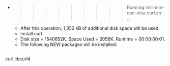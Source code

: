 * >>>>>>>>> Running inst-min-con-xtra-curl.sh ...
  * After this operation, 1,352 kB of additional disk space will be used.
  * Install curl.
  * Disk size = 1540652K. Space Used = 2056K. Runtime = 00:00:00:01.
  * The following NEW packages will be installed:
  ```bash
curl libcurl4
  ```
